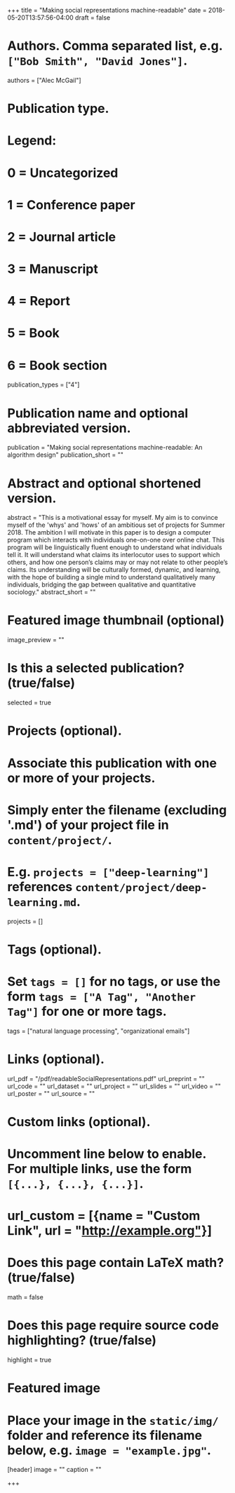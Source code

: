 +++
title = "Making social representations machine-readable"
date = 2018-05-20T13:57:56-04:00
draft = false

# Authors. Comma separated list, e.g. `["Bob Smith", "David Jones"]`.
authors = ["Alec McGail"]

# Publication type.
# Legend:
# 0 = Uncategorized
# 1 = Conference paper
# 2 = Journal article
# 3 = Manuscript
# 4 = Report
# 5 = Book
# 6 = Book section
publication_types = ["4"]

# Publication name and optional abbreviated version.
publication = "Making social representations machine-readable: An algorithm design"
publication_short = ""

# Abstract and optional shortened version.
abstract = "This is a motivational essay for myself. My aim is to convince myself of the 'whys' and 'hows' of an ambitious set of projects for Summer 2018. The ambition I will motivate in this paper is to design a computer program which interacts with individuals one-on-one over online chat. This program will be linguistically fluent enough to understand what individuals tell it. It will understand what claims its interlocutor uses to support which others, and how one person’s claims may or may not relate to other people’s claims. Its understanding will be culturally formed, dynamic, and learning, with the hope of building a single mind to understand qualitatively many individuals, bridging the gap between qualitative and quantitative sociology."
abstract_short = ""

# Featured image thumbnail (optional)
image_preview = ""

# Is this a selected publication? (true/false)
selected = true

# Projects (optional).
#   Associate this publication with one or more of your projects.
#   Simply enter the filename (excluding '.md') of your project file in `content/project/`.
#   E.g. `projects = ["deep-learning"]` references `content/project/deep-learning.md`.
projects = []

# Tags (optional).
#   Set `tags = []` for no tags, or use the form `tags = ["A Tag", "Another Tag"]` for one or more tags.
tags = ["natural language processing", "organizational emails"]

# Links (optional).
url_pdf = "/pdf/readableSocialRepresentations.pdf"
url_preprint = ""
url_code = ""
url_dataset = ""
url_project = ""
url_slides = ""
url_video = ""
url_poster = ""
url_source = ""

# Custom links (optional).
#   Uncomment line below to enable. For multiple links, use the form `[{...}, {...}, {...}]`.
# url_custom = [{name = "Custom Link", url = "http://example.org"}]

# Does this page contain LaTeX math? (true/false)
math = false

# Does this page require source code highlighting? (true/false)
highlight = true

# Featured image
# Place your image in the `static/img/` folder and reference its filename below, e.g. `image = "example.jpg"`.
[header]
image = ""
caption = ""

+++
